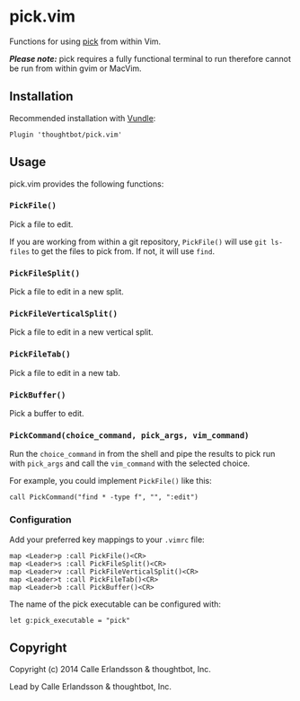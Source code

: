 # pick.vim

Functions for using [pick] from within Vim.

***Please note:*** pick requires a fully functional terminal to run therefore
cannot be run from within gvim or MacVim.

[pick]: https://github.com/thoughtbot/pick/

## Installation

Recommended installation with [Vundle]:

```viml
Plugin 'thoughtbot/pick.vim'
```

[Vundle]: https://github.com/gmarik/Vundle.vim/

## Usage

pick.vim provides the following functions:

### `PickFile()`

Pick a file to edit.

If you are working from within a git repository, `PickFile()` will use `git
ls-files` to get the files to pick from. If not, it will use `find`.

### `PickFileSplit()`

Pick a file to edit in a new split.

### `PickFileVerticalSplit()`

Pick a file to edit in a new vertical split.

### `PickFileTab()`

Pick a file to edit in a new tab.

### `PickBuffer()`

Pick a buffer to edit.

### `PickCommand(choice_command, pick_args, vim_command)`

Run the `choice_command` in from the shell and pipe the results to pick run with
`pick_args` and call the `vim_command` with the selected choice.

For example, you could implement `PickFile()` like this:

```viml
call PickCommand("find * -type f", "", ":edit")
```

### Configuration

Add your preferred key mappings to your `.vimrc` file:

```viml
map <Leader>p :call PickFile()<CR>
map <Leader>s :call PickFileSplit()<CR>
map <Leader>v :call PickFileVerticalSplit()<CR>
map <Leader>t :call PickFileTab()<CR>
map <Leader>b :call PickBuffer()<CR>
```

The name of the pick executable can be configured with:

```viml
let g:pick_executable = "pick"
```

## Copyright

Copyright (c) 2014 Calle Erlandsson & thoughtbot, Inc.

Lead by Calle Erlandsson & thoughtbot, Inc.

